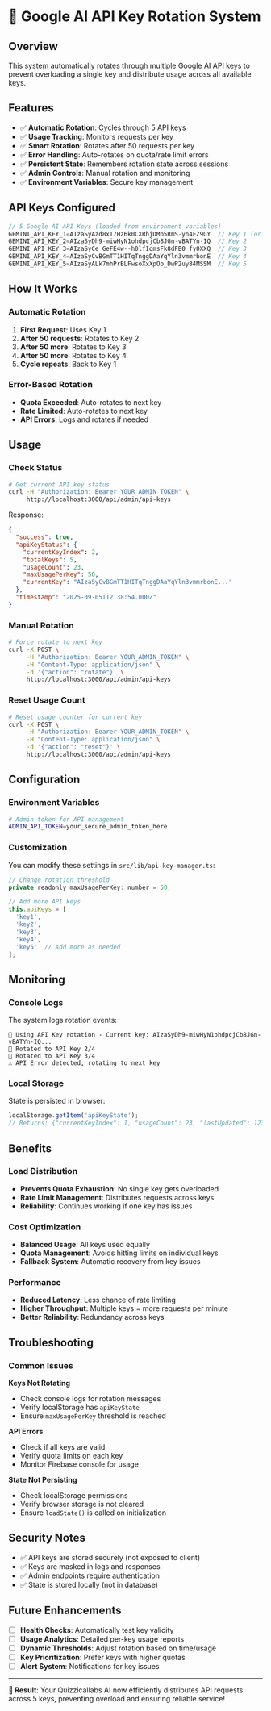 # 🔑 Google AI API Key Rotation System

## Overview
This system automatically rotates through multiple Google AI API keys to prevent overloading a single key and distribute usage across all available keys.

## Features
- ✅ **Automatic Rotation**: Cycles through 5 API keys
- ✅ **Usage Tracking**: Monitors requests per key
- ✅ **Smart Rotation**: Rotates after 50 requests per key
- ✅ **Error Handling**: Auto-rotates on quota/rate limit errors
- ✅ **Persistent State**: Remembers rotation state across sessions
- ✅ **Admin Controls**: Manual rotation and monitoring
- ✅ **Environment Variables**: Secure key management

## API Keys Configured
```javascript
// 5 Google AI API Keys (loaded from environment variables)
GEMINI_API_KEY_1=AIzaSyAzd8xI7Hz6k0CXRhjDMb5RmS-yn4FZ9GY  // Key 1 (original)
GEMINI_API_KEY_2=AIzaSyDh9-miwHyN1ohdpcjCb8JGn-vBATYn-IQ  // Key 2
GEMINI_API_KEY_3=AIzaSyCe_GeFE4w--h0lfIqmsFk8dFB0_fy0XXQ  // Key 3
GEMINI_API_KEY_4=AIzaSyCvBGmTT1HITqTnggDAaYqYln3vmmrbonE  // Key 4
GEMINI_API_KEY_5=AIzaSyALk7mhPrBLFwsoXxXpOb_DwP2uy84MSSM  // Key 5
```

## How It Works

### Automatic Rotation
1. **First Request**: Uses Key 1
2. **After 50 requests**: Rotates to Key 2
3. **After 50 more**: Rotates to Key 3
4. **After 50 more**: Rotates to Key 4
5. **Cycle repeats**: Back to Key 1

### Error-Based Rotation
- **Quota Exceeded**: Auto-rotates to next key
- **Rate Limited**: Auto-rotates to next key
- **API Errors**: Logs and rotates if needed

## Usage

### Check Status
```bash
# Get current API key status
curl -H "Authorization: Bearer YOUR_ADMIN_TOKEN" \
     http://localhost:3000/api/admin/api-keys
```

Response:
```json
{
  "success": true,
  "apiKeyStatus": {
    "currentKeyIndex": 2,
    "totalKeys": 5,
    "usageCount": 23,
    "maxUsagePerKey": 50,
    "currentKey": "AIzaSyCvBGmTT1HITqTnggDAaYqYln3vmmrbonE..."
  },
  "timestamp": "2025-09-05T12:38:54.000Z"
}
```

### Manual Rotation
```bash
# Force rotate to next key
curl -X POST \
     -H "Authorization: Bearer YOUR_ADMIN_TOKEN" \
     -H "Content-Type: application/json" \
     -d '{"action": "rotate"}' \
     http://localhost:3000/api/admin/api-keys
```

### Reset Usage Count
```bash
# Reset usage counter for current key
curl -X POST \
     -H "Authorization: Bearer YOUR_ADMIN_TOKEN" \
     -H "Content-Type: application/json" \
     -d '{"action": "reset"}' \
     http://localhost:3000/api/admin/api-keys
```

## Configuration

### Environment Variables
```bash
# Admin token for API management
ADMIN_API_TOKEN=your_secure_admin_token_here
```

### Customization
You can modify these settings in `src/lib/api-key-manager.ts`:

```javascript
// Change rotation threshold
private readonly maxUsagePerKey: number = 50;

// Add more API keys
this.apiKeys = [
  'key1',
  'key2',
  'key3',
  'key4',
  'key5'  // Add more as needed
];
```

## Monitoring

### Console Logs
The system logs rotation events:
```
🔑 Using API Key rotation - Current key: AIzaSyDh9-miwHyN1ohdpcjCb8JGn-vBATYn-IQ...
🔄 Rotated to API Key 2/4
🔄 Rotated to API Key 3/4
⚠️ API Error detected, rotating to next key
```

### Local Storage
State is persisted in browser:
```javascript
localStorage.getItem('apiKeyState');
// Returns: {"currentKeyIndex": 1, "usageCount": 23, "lastUpdated": 1234567890}
```

## Benefits

### Load Distribution
- **Prevents Quota Exhaustion**: No single key gets overloaded
- **Rate Limit Management**: Distributes requests across keys
- **Reliability**: Continues working if one key has issues

### Cost Optimization
- **Balanced Usage**: All keys used equally
- **Quota Management**: Avoids hitting limits on individual keys
- **Fallback System**: Automatic recovery from key issues

### Performance
- **Reduced Latency**: Less chance of rate limiting
- **Higher Throughput**: Multiple keys = more requests per minute
- **Better Reliability**: Redundancy across keys

## Troubleshooting

### Common Issues

**Keys Not Rotating**
- Check console logs for rotation messages
- Verify localStorage has `apiKeyState`
- Ensure `maxUsagePerKey` threshold is reached

**API Errors**
- Check if all keys are valid
- Verify quota limits on each key
- Monitor Firebase console for usage

**State Not Persisting**
- Check localStorage permissions
- Verify browser storage is not cleared
- Ensure `loadState()` is called on initialization

## Security Notes

- ✅ API keys are stored securely (not exposed to client)
- ✅ Keys are masked in logs and responses
- ✅ Admin endpoints require authentication
- ✅ State is stored locally (not in database)

## Future Enhancements

- [ ] **Health Checks**: Automatically test key validity
- [ ] **Usage Analytics**: Detailed per-key usage reports
- [ ] **Dynamic Thresholds**: Adjust rotation based on time/usage
- [ ] **Key Prioritization**: Prefer keys with higher quotas
- [ ] **Alert System**: Notifications for key issues

---

**🎯 Result**: Your Quizzicallabs AI now efficiently distributes API requests across 5 keys, preventing overload and ensuring reliable service!
